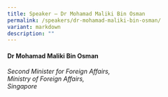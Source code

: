 ```yaml
---
title: Speaker – Dr Mohamad Maliki Bin Osman
permalink: /speakers/dr-mohamad-maliki-bin-osman/
variant: markdown
description: ""
---
```

#### **Dr Mohamad Maliki Bin Osman**

*Second Minister for Foreign Affairs, <br> Ministry of Foreign Affairs, <br>Singapore*